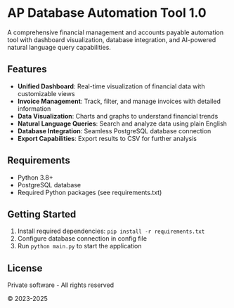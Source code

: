 # AP Database Automation Tool 1.0

A comprehensive financial management and accounts payable automation tool with dashboard visualization, database integration, and AI-powered natural language query capabilities.

## Features

- **Unified Dashboard**: Real-time visualization of financial data with customizable views
- **Invoice Management**: Track, filter, and manage invoices with detailed information
- **Data Visualization**: Charts and graphs to understand financial trends
- **Natural Language Queries**: Search and analyze data using plain English
- **Database Integration**: Seamless PostgreSQL database connection
- **Export Capabilities**: Export results to CSV for further analysis

## Requirements

- Python 3.8+
- PostgreSQL database
- Required Python packages (see requirements.txt)

## Getting Started

1. Install required dependencies: `pip install -r requirements.txt`
2. Configure database connection in config file
3. Run `python main.py` to start the application

## License

Private software - All rights reserved

© 2023-2025 